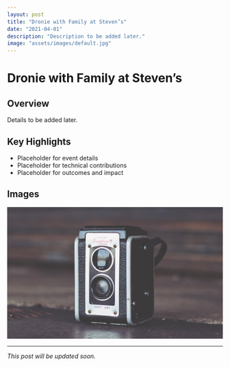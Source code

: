 ```yaml
---
layout: post
title: "Dronie with Family at Steven’s"
date: "2021-04-01"
description: "Description to be added later."
image: "assets/images/default.jpg"
---
```


# Dronie with Family at Steven’s

## Overview
Details to be added later.

## Key Highlights
- Placeholder for event details
- Placeholder for technical contributions
- Placeholder for outcomes and impact

## Images
![Placeholder](assets/images/default.jpg)

---

*This post will be updated soon.*
